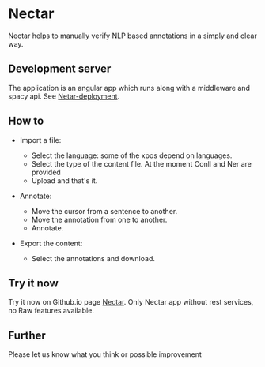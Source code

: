 # Nectar

Nectar helps to manually verify NLP based annotations in a simply and clear way.

## Development server

The application is an angular app which runs along with a middleware and spacy api. See [Netar-deployment](https://github.com/oussamaMesseguem/nectar-deployment).

## How to

* Import a file:
  *  Select the language: some of the xpos depend on languages.
  *  Select the type of the content file. At the moment Conll and Ner are provided
  *  Upload and that's it.

* Annotate:
  *  Move the cursor from a sentence to another.
  *  Move the annotation from one to another.
  *  Annotate.

* Export the content:
  * Select the annotations and download.

## Try it now

Try it now on Github.io page [Nectar](https://oussamamesseguem.github.io/nectar/).
Only Nectar app without rest services, no Raw features available. 

## Further

Please let us know what you think or possible improvement
